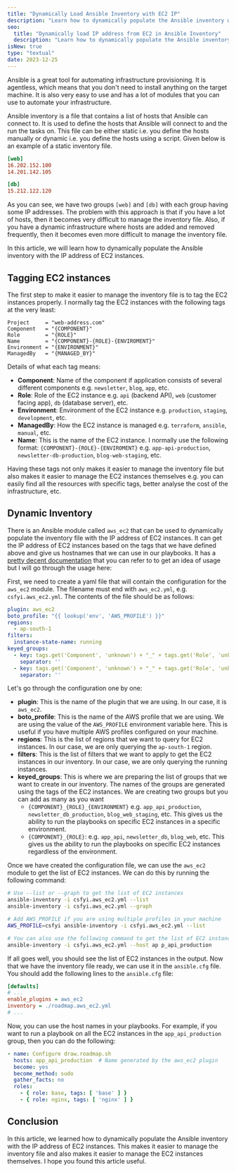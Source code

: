 ```yaml
---
title: "Dynamically Load Ansible Inventory with EC2 IP"
description: "Learn how to dynamically populate the Ansible inventory with the IP address of EC2 instances."
seo:
  title: "Dynamically load IP address from EC2 in Ansible Inventory"
  description: "Learn how to dynamically populate the Ansible inventory with the IP address of EC2 instances."
isNew: true
type: "textual"
date: 2023-12-25
---
```


Ansible is a great tool for automating infrastructure provisioning. It is agentless, which means that you don't need to install anything on the target machine. It is also very easy to use and has a lot of modules that you can use to automate your infrastructure.

Ansible inventory is a file that contains a list of hosts that Ansible can connect to. It is used to define the hosts that Ansible will connect to and the run the tasks on. This file can be either static i.e. you define the hosts manually or dynamic i.e. you define the hosts using a script. Given below is an example of a static inventory file.

```ini
[web]
16.202.152.100
14.201.142.105

[db]
15.212.122.120
```

As you can see, we have two groups `[web]` and `[db]` with each group having some IP addresses. The problem with this approach is that if you have a lot of hosts, then it becomes very difficult to manage the inventory file. Also, if you have a dynamic infrastructure where hosts are added and removed frequently, then it becomes even more difficult to manage the inventory file.

In this article, we will learn how to dynamically populate the Ansible inventory with the IP address of EC2 instances.

## Tagging EC2 instances

The first step to make it easier to manage the inventory file is to tag the EC2 instances properly. I normally tag the EC2 instances with the following tags at the very least:

```
Project     = "web-address.com"
Component   = "{COMPONENT}"
Role        = "{ROLE}"
Name        = "{COMPONENT}-{ROLE}-{ENVIROMENT}"
Environment = "{ENVIRONMENT}"
ManagedBy   = "{MANAGED_BY}"
```

Details of what each tag means:

- **Component**: Name of the component if application consists of several different components e.g. `newsletter`, `blog`, `app`, etc.
- **Role**: Role of the EC2 instance e.g. `api` (backend API), `web` (customer facing app), `db` (database server), etc.
- **Environment**: Environment of the EC2 instance e.g. `production`, `staging`, `development`, etc.
- **ManagedBy**: How the EC2 instance is managed e.g. `terraform`, `ansible`, `manual`, etc.
- **Name**: This is the name of the EC2 instance. I normally use the following format: `{COMPONENT}-{ROLE}-{ENVIROMENT}` e.g. `app-api-production`, `newsletter-db-production`, `blog-web-staging`, etc.

Having these tags not only makes it easier to manage the inventory file but also makes it easier to manage the EC2 instances themselves e.g. you can easily find all the resources with specific tags, better analyse the cost of the infrastructure, etc.

## Dynamic Inventory

There is an Ansible module called `aws_ec2` that can be used to dynamically populate the inventory file with the IP address of EC2 instances. It can get the IP address of EC2 instances based on the tags that we have defined above and give us hostnames that we can use in our playbooks. It has a [pretty decent documentation](https://docs.ansible.com/ansible/latest/collections/amazon/aws/docsite/aws_ec2_guide.html) that you can refer to to get an idea of usage but I will go through the usage here:

First, we need to create a yaml file that will contain the configuration for the `aws_ec2` module. The filename must end with `aws_ec2.yml`, e.g. `csfyi.aws_ec2.yml`. The contents of the file should be as follows:

```yaml
plugin: aws_ec2
boto_profile: "{{ lookup('env', 'AWS_PROFILE') }}"
regions:
  - ap-south-1
filters:
  instance-state-name: running
keyed_groups:
  - key: tags.get('Component', 'unknown') + "_" + tags.get('Role', 'unknown') + "_" + tags.get('Environment', 'unknown')
    separator: ''
  - key: tags.get('Component', 'unknown') + "_" + tags.get('Role', 'unknown')
    separator: ''
```

Let's go through the configuration one by one:

- **plugin**: This is the name of the plugin that we are using. In our case, it is `aws_ec2`.
- **boto_profile**: This is the name of the AWS profile that we are using. We are using the value of the `AWS_PROFILE` environment variable here. This is useful if you have multiple AWS profiles configured on your machine.
- **regions**: This is the list of regions that we want to query for EC2 instances. In our case, we are only querying the `ap-south-1` region.
- **filters**: This is the list of filters that we want to apply to get the EC2 instances in our inventory. In our case, we are only querying the running instances.
- **keyed_groups**: This is where we are preparing the list of groups that we want to create in our inventory. The names of the groups are generated using the tags of the EC2 instances. We are creating two groups but you can add as many as you want
    - `{COMPONENT}_{ROLE}_{ENVIRONMENT}` e.g. `app_api_production`, `newsletter_db_production`, `blog_web_staging`, etc. This gives us the ability to run the playbooks on specific EC2 instances in a specific environment.
    - `{COMPONENT}_{ROLE}`: e.g. `app_api`, `newsletter_db`, `blog_web`, etc. This gives us the ability to run the playbooks on specific EC2 instances regardless of the environment.

Once we have created the configuration file, we can use the `aws_ec2` module to get the list of EC2 instances. We can do this by running the following command:

```bash
# Use --list or --graph to get the list of EC2 instances
ansible-inventory -i csfyi.aws_ec2.yml --list
ansible-inventory -i csfyi.aws_ec2.yml --graph

# Add AWS_PROFILE if you are using multiple profiles in your machine
AWS_PROFILE=csfyi ansible-inventory -i csfyi.aws_ec2.yml --list

# You can also use the following command to get the list of EC2 instances in a specific group
ansible-inventory -i csfyi.aws_ec2.yml --host ap p_api_production
```

If all goes well, you should see the list of EC2 instances in the output. Now that we have the inventory file ready, we can use it in the `ansible.cfg` file. You should add the following lines to the `ansible.cfg` file:

```ini
[defaults]
# ...
enable_plugins = aws_ec2
inventory = ./roadmap.aws_ec2.yml
# ...
```

Now, you can use the host names in your playbooks. For example, if you want to run a playbook on all the EC2 instances in the `app_api_production` group, then you can do the following:

```yaml
- name: Configure draw.roadmap.sh
  hosts: app_api_production  # Name generated by the aws_ec2 plugin
  become: yes
  become_method: sudo
  gather_facts: no
  roles:
    - { role: base, tags: [ 'base' ] }
    - { role: nginx, tags: [ 'nginx' ] }
```

## Conclusion

In this article, we learned how to dynamically populate the Ansible inventory with the IP address of EC2 instances. This makes it easier to manage the inventory file and also makes it easier to manage the EC2 instances themselves. I hope you found this article useful.